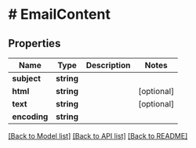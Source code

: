 # # EmailContent

## Properties

Name | Type | Description | Notes
------------ | ------------- | ------------- | -------------
**subject** | **string** |  | 
**html** | **string** |  | [optional] 
**text** | **string** |  | [optional] 
**encoding** | **string** |  | 

[[Back to Model list]](../../README.md#documentation-for-models) [[Back to API list]](../../README.md#documentation-for-api-endpoints) [[Back to README]](../../README.md)


